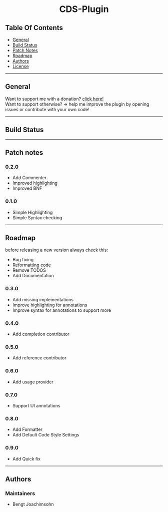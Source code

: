 <h1 style="text-align: center">CDS-Plugin</h1>

<h2>Table Of Contents</h2>
<ul>
<li><a href="#general">General</a></li>
<li><a href="#build-status">Build Status</a></li>
<li><a href="#patch-notes">Patch Notes</a></li>
<li><a href="#roadmap">Roadmap</a></li>
<li><a href="#authors">Authors</a></li>
<li><a href="LICENSE">License</a></li>
</ul>

<hr>
<h2 id="general">General</h2>
Want to support me with a donation? <a href="https://www.paypal.com/donate/?hosted_button_id=ZF95ZSZUWBCR8">click
here!</a> <br>
Want to support otherwise? -> help me improve the plugin by opening issues or contribute with your own code!

<hr>
<h2 id="build-status">Build Status</h2>

<hr>
<h2 id="patch-notes">Patch notes</h2>
 <h3>0.2.0</h3>
        <ul>
            <li>Add Commenter</li>
            <li>Improved highlighting</li>
            <li>Improved BNF</li>
        </ul>
<h3>0.1.0</h3>
    <ul>
        <li>Simple Highlighting</li>
        <li>Simple Syntax checking</li>
    </ul>

<hr>
<h2 id="roadmap">Roadmap</h2>
    before releasing a new version always check this:
    <ul>
         <li>Bug fixing</li>
         <li>Reformatting code</li>
         <li>Remove TODOS</li>
         <li>Add Documentation</li>
    </ul>
    <h3>0.3.0</h3>
        <ul>
            <li>Add missing implementations</li>
            <li>Improve highlighting for annotations</li>
            <li>Improve syntax for annotations to support more</li>
        </ul>
    <h3>0.4.0</h3>
        <ul>
            <li>Add completion contributor</li>
        </ul>
    <h3>0.5.0</h3>
        <ul>
            <li>Add reference contributor</li>
        </ul>
    <h3>0.6.0</h3>
        <ul>
            <li>Add usage provider</li>
        </ul>
    <h3>0.7.0</h3>
        <ul>
            <li>Support UI annotations</li>
        </ul>
    <h3>0.8.0</h3>
        <ul>
            <li>Add Formatter</li>
            <li>Add Default Code Style Settings </li>
        </ul>
    <h3>0.9.0</h3>
        <ul>
            <li>Add Quick fix</li>
        </ul>


<hr>
<h2 id="authors">Authors</h2>
<h3>Maintainers</h3>
<ul>
<li>Bengt Joachimsohn</li>
</ul>
